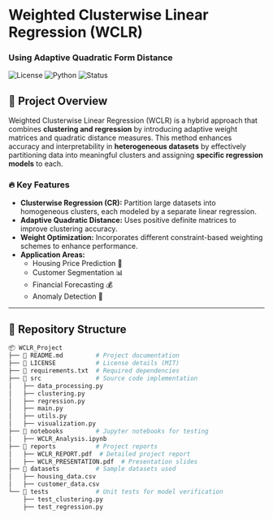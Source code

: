 # Weighted Clusterwise Linear Regression (WCLR)
### Using Adaptive Quadratic Form Distance

![License](https://img.shields.io/badge/license-MIT-blue.svg)
![Python](https://img.shields.io/badge/language-Python-blue.svg)
![Status](https://img.shields.io/badge/status-Active-green)

## 📌 Project Overview
Weighted Clusterwise Linear Regression (WCLR) is a hybrid approach that combines **clustering and regression** by introducing adaptive weight matrices and quadratic distance measures. This method enhances accuracy and interpretability in **heterogeneous datasets** by effectively partitioning data into meaningful clusters and assigning **specific regression models** to each.

### 🔥 Key Features
- **Clusterwise Regression (CR):** Partition large datasets into homogeneous clusters, each modeled by a separate linear regression.
- **Adaptive Quadratic Distance:** Uses positive definite matrices to improve clustering accuracy.
- **Weight Optimization:** Incorporates different constraint-based weighting schemes to enhance performance.
- **Application Areas:** 
  - Housing Price Prediction 🏡
  - Customer Segmentation 📊
  - Financial Forecasting 💰
  - Anomaly Detection 🚨

---

## 📁 Repository Structure

```bash
📦 WCLR_Project
├── 📄 README.md         # Project documentation
├── 📄 LICENSE           # License details (MIT)
├── 📄 requirements.txt  # Required dependencies
├── 📂 src               # Source code implementation
│   ├── data_processing.py
│   ├── clustering.py
│   ├── regression.py
│   ├── main.py
│   ├── utils.py
│   ├── visualization.py
├── 📂 notebooks         # Jupyter notebooks for testing
│   ├── WCLR_Analysis.ipynb
├── 📂 reports           # Project reports
│   ├── WCLR_REPORT.pdf  # Detailed project report
│   ├── WCLR_PRESENTATION.pdf  # Presentation slides
├── 📂 datasets          # Sample datasets used
│   ├── housing_data.csv
│   ├── customer_data.csv
└── 📂 tests             # Unit tests for model verification
    ├── test_clustering.py
    ├── test_regression.py
